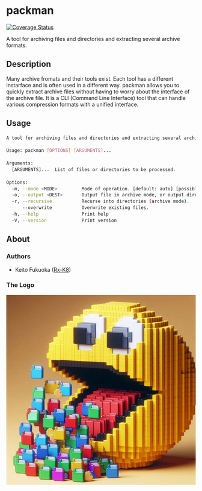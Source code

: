# packman

[![Coverage Status](https://coveralls.io/repos/github/Rx-K8/packman/badge.svg?branch=develop)](https://coveralls.io/github/Rx-K8/packman?branch=develop)

A tool for archiving files and directories and extracting several archive formats.

## Description
Many archive fromats and their tools exist.
Each tool has a different instarface and is often used in a different way.
packman allows you to quickly extract archive files without having to worry about the interface of the archive file.
It is a CLI (Command Line Interface) tool that can handle various compression formats with a unified interface.

## Usage

```sh
A tool for archiving files and directories and extracting several archive formats.

Usage: packman [OPTIONS] [ARGUMENTS]...

Arguments:
  [ARGUMENTS]...  List of files or directories to be processed.

Options:
  -m, --mode <MODE>         Mode of operation. [default: auto] [possible values: auto, archive, extract, list]
  -o, --output <DEST>       Output file in archive mode, or output directory in extraction mode
  -r, --recursive           Recurse into directories (archive mode).
      --overwrite           Overwrite existing files.
  -h, --help                Print help
  -V, --version             Print version

```

## About

### Authors
* Keito Fukuoka ([Rx-K8](https://github.com/Rx-K8))

### The Logo
![logo](site/assets/logo.jpeg)

